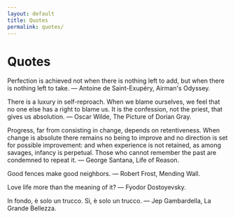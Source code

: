```yaml
---
layout: default
title: Quotes
permalink: quotes/
---
```


# Quotes

Perfection is achieved not when there is nothing left to add, but when there is nothing left to take. ― Antoine de Saint-Exupéry, Airman's Odyssey.

There is a luxury in self-reproach. When we blame ourselves, we feel that no one else has a right to blame us. It is the confession, not the priest, that gives us absolution. ― Oscar Wilde, The Picture of Dorian Gray.

Progress, far from consisting in change, depends on retentiveness. When change is absolute there remains no being to improve and no direction is set for possible improvement: and when experience is not retained, as among savages, infancy is perpetual. Those who cannot remember the past are condemned to repeat it. ― George Santana, Life of Reason.

Good fences make good neighbors. ― Robert Frost, Mending Wall.

Love life more than the meaning of it? ― Fyodor Dostoyevsky.

In fondo, è solo un trucco. Sì, è solo un trucco. ― Jep Gambardella, La Grande Bellezza.
